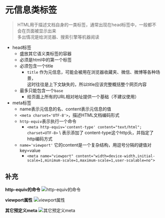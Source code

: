 # 元信息类标签
>HTML用于描述文档自身的一类标签，通常出现在head标签中，一般都不会在页面被显示出来\
>多出情况是给浏览器、搜索引擎等机器阅读
- head标签
  - 盛放其它语义类标签的容器
  - 必须是html中的第一个标签
  - 必须包含一个title
    - `title` 作为元信息，可能会被用在浏览器收藏夹、微信、微博等各种场景，\
      这时往往是上下文缺失的，所以title应该完整概括整个网页内容
  - 最多只能包含一个`base`
    - 给页面上所有的URL相对地址提供一个基础（不建议使用）
- meta标签
  - name表示元信息的名、content表示元信息的值
  - `<meta charset='UTF-8'>`，描述HTML文档编码形式
  - `http-equiv`表示执行一个命令
    - `<meta http-equiv='content-type' content="text/html"; charset=UTF-8>` \ 表示添加了 content-type这个http头，并指定了http编码方式
  - `name='viewport'` 它的content是一个复杂结构，用逗号分隔的键值对 key=value
    - `<meta name="viewport" content="width=device-width,initial-scale=1,minimum-scale=1,maximum-scale=1,user-scalable=no">`




## 补充
**http-equiv的命令**
![http-equiv的命令](https://github.com/luobosiji/blog/blob/master/resources/knowledgeSystem/http-equiv.png)

**viewport属性**
![viewport属性](https://github.com/luobosiji/blog/blob/master/resources/knowledgeSystem/viewport.png)

**其它预定义meta**
![其它预定义meta](https://github.com/luobosiji/blog/blob/master/resources/knowledgeSystem/other.png)
